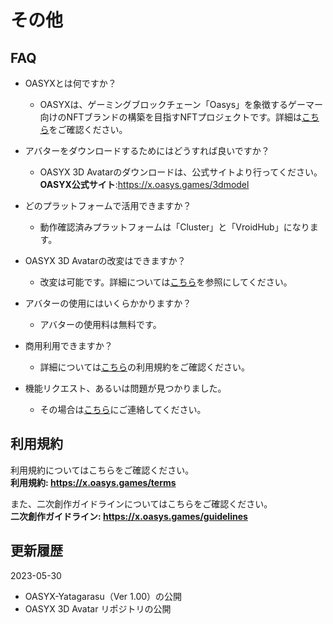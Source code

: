 # その他

## FAQ

- OASYXとは何ですか？

  - OASYXは、ゲーミングブロックチェーン「Oasys」を象徴するゲーマー向けのNFTブランドの構築を目指すNFTプロジェクトです。詳細は[こちら](readme-ja.md#OASYXとは)をご確認ください。

- アバターをダウンロードするためにはどうすれば良いですか？

  - OASYX 3D Avatarのダウンロードは、公式サイトより行ってください。  
**OASYX公式サイト**:https://x.oasys.games/3dmodel

- どのプラットフォームで活用できますか？

  - 動作確認済みプラットフォームは「Cluster」と「VroidHub」になります。  

- OASYX 3D Avatarの改変はできますか？

  - 改変は可能です。詳細については[こちら](アセットの改変方法.md)を参照にしてください。

- アバターの使用にはいくらかかりますか？

  - アバターの使用料は無料です。

- 商用利用できますか？

  - 詳細については[こちら](https://x.oasys.games/terms)の利用規約をご確認ください。

- 機能リクエスト、あるいは問題が見つかりました。</summary>

  - その場合は[こちら](https://discord.com/invite/oasysgames)にご連絡してください。

## 利用規約

利用規約についてはこちらをご確認ください。  
**利用規約: https://x.oasys.games/terms**

また、二次創作ガイドラインについてはこちらをご確認ください。  
**二次創作ガイドライン: https://x.oasys.games/guidelines**

## 更新履歴

2023-05-30
-  OASYX-Yatagarasu（Ver 1.00）の公開
-  OASYX 3D Avatar リポジトリの公開

